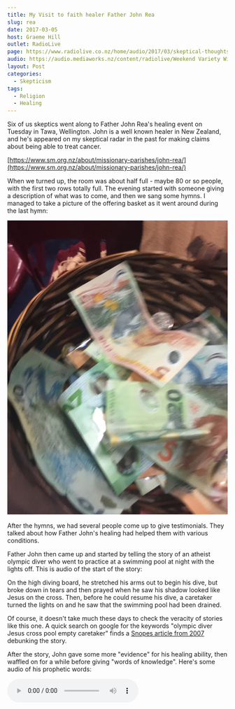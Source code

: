 ```yaml
---
title: My Visit to faith healer Father John Rea
slug: rea
date: 2017-03-05
host: Graeme Hill
outlet: RadioLive
page: https://www.radiolive.co.nz/home/audio/2017/03/skeptical-thoughts-with-mark-honeychurch.html
audio: https://audio.mediaworks.nz/content/radiolive/Weekend Variety Wireless/Mar 2017/05_03_17_Mark.mp3
layout: Post
categories:
  - Skepticism
tags:
  - Religion
  - Healing
---
```


Six of us skeptics went along to Father John Rea's healing event on Tuesday in Tawa, Wellington. John is a well known healer in New Zealand, and he's appeared on my skeptical radar in the past for making claims about being able to treat cancer.

<!-- more -->

[https://www.sm.org.nz/about/missionary-parishes/john-rea/](https://www.sm.org.nz/about/missionary-parishes/john-rea/)

When we turned up, the room was about half full - maybe 80 or so people, with the first two rows totally full. The evening started with someone giving a description of what was to come, and then we sang some hymns. I managed to take a picture of the offering basket as it went around during the last hymn:

![Offering](./IMG_0411.jpg)

After the hymns, we had several people come up to give testimonials. They talked about how Father John's healing had helped them with various conditions.

Father John then came up and started by telling the story of an atheist olympic diver who went to practice at a swimming pool at night with the lights off. This is audio of the start of the story:

On the high diving board, he stretched his arms out to begin his dive, but broke down in tears and then prayed when he saw his shadow looked like Jesus on the cross. Then, before he could resume his dive, a caretaker turned the lights on and he saw that the swimming pool had been drained.

Of course, it doesn't take much these days to check the veracity of stories like this one. A quick search on google for the keywords "olympic diver Jesus cross pool empty caretaker" finds a [Snopes article from 2007](http://www.snopes.com/glurge/highdive.asp) debunking the story.

After the story, John gave some more "evidence" for his healing ability, then waffled on for a while before giving "words of knowledge". Here's some audio of his prophetic words:

<audio controls src="/media/audio/skepticism/Knowledge.mp3" />

The idea of John's knowledge is that God has given him messages of who can be healed. John reads out a list of conditions, and for each condition he gives some clues as to who the person or people who are suffering might be. Some were fairly benign - RSI, back pain, etc - but others were much more serious, such as cancer and leukemia. When you hear something that is close to being a match to either you or someone you know, you own that "word" and it will come true. It was stressed that what was said might not be exactly correct, and that you should believe it's for you if parts of it matched for you.

I hadn't eaten since lunch, and was feeling hungry, so for my cover story I'd decided to go with "stomach issues". Father John threw out so many conditions and descriptions of people that he actually came quite close to my cover story. He talked of a man who is 45 (I'm 41) who has three children (I have three daughters) and has stomach problems!

It reminded me of how stage psychics sometimes do a quick fire of throwing out lots of different guesses (the scattergun approach), and then honing in on those that resonate with someone in the audience, while quickly moving on from those that don't fit anyone.

Some of John's "words" were probably too unlikely to find any hits, such as the "2 metre tall man with a moustache and brain cancer" - but as he wasn't checking that each piece of "knowledge" matched someone, he could just throw out lots and lots of guesses safe in the knowledge that he'll only ever hear back from the ones that match someone. This is a form of confirmation bias.

There was some "humility" that felt quite false - with talk of how it is Jesus that heals, not the person praying over you, and how it's good to go to both Father John and another healer for prayer, as Father John won't then know if it's him who healed you or someone else.

<audio controls src="/media/audio/skepticism/SwollenHeads.mp3" />

Then, when it came time for people to get healing prayer, John asked for the healing groups to move to the sides to prepare for praying for people. To my surprise, the first two rows of the audience - a good third or more of everyone in attendance - stood up and moved to the sides of the room. That left about 50 or so of us to go up and be prayed for by Father John.

I went up for prayer for my "stomach issues", and was prayed over for about 10 seconds:

<audio controls src="/media/audio/skepticism/StomachIssues.mp3" />

After that I moved over to a prayer team, and let them pray over me in tongues for a few minutes. I thanked them and then sat down, waiting for the other skeptics to come back from their "healing". One skeptic had decided to try "street epistemology" on his healing team, and was busy trying to get them to examine the evidence for their beliefs, so we had to drag him out of the room!

![Prayer](./IMG_0414.jpg)

Outside, I had to quickly move my car to let someone in a wheelchair access their vehicle - and I felt sorry to think that they had earnestly come to this event with the hope of receiving a miraculous healing.

[Source](https://www.radiolive.co.nz/home/audio/2017/03/skeptical-thoughts-with-mark-honeychurch.html)

